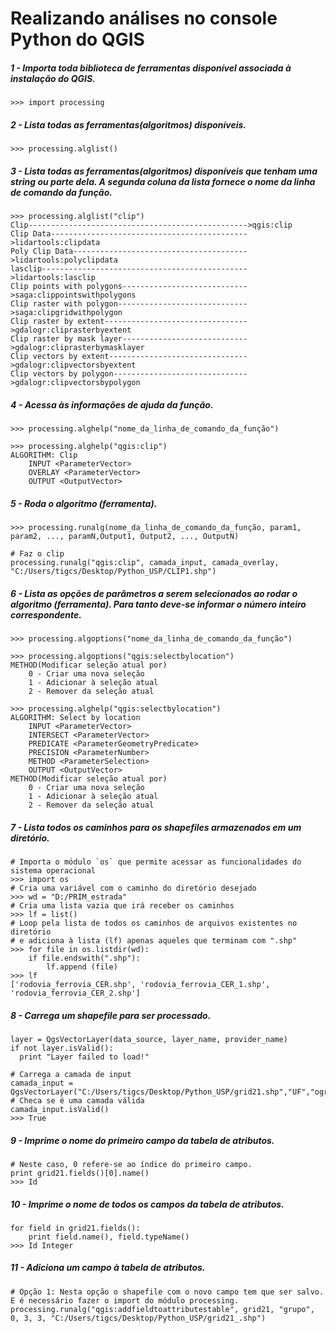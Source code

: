 # Realizando análises no console Python do QGIS

##### 1 - Importa toda biblioteca de ferramentas disponível associada à instalação do QGIS.
```programming
>>> import processing
```
##### 2 - Lista todas as ferramentas(algoritmos) disponíveis.
```programming
>>> processing.alglist()
```
##### 3 - Lista todas as ferramentas(algoritmos) disponíveis que tenham uma string ou parte dela. A segunda coluna da lista fornece o nome da linha de comando da função.
```programming
>>> processing.alglist("clip")
Clip------------------------------------------------->qgis:clip
Clip Data-------------------------------------------->lidartools:clipdata
Poly Clip Data--------------------------------------->lidartools:polyclipdata
lasclip---------------------------------------------->lidartools:lasclip
Clip points with polygons---------------------------->saga:clippointswithpolygons
Clip raster with polygon----------------------------->saga:clipgridwithpolygon
Clip raster by extent-------------------------------->gdalogr:cliprasterbyextent
Clip raster by mask layer---------------------------->gdalogr:cliprasterbymasklayer
Clip vectors by extent------------------------------->gdalogr:clipvectorsbyextent
Clip vectors by polygon------------------------------>gdalogr:clipvectorsbypolygon
```
##### 4 - Acessa às informações de ajuda da função. 
```programming
>>> processing.alghelp("nome_da_linha_de_comando_da_função")
```
```programming
>>> processing.alghelp("qgis:clip")
ALGORITHM: Clip
	INPUT <ParameterVector>
	OVERLAY <ParameterVector>
	OUTPUT <OutputVector>
```
##### 5 - Roda o algoritmo (ferramenta). 
```programming
>>> processing.runalg(nome_da_linha_de_comando_da_função, param1, param2, ..., paramN,Output1, Output2, ..., OutputN)
```
```programming
# Faz o clip
processing.runalg("qgis:clip", camada_input, camada_overlay, "C:/Users/tigcs/Desktop/Python_USP/CLIP1.shp")
```
##### 6 - Lista as opções de parâmetros a serem selecionados ao rodar o algoritmo (ferramenta). Para tanto deve-se informar o número inteiro correspondente.
```programming
>>> processing.algoptions("nome_da_linha_de_comando_da_função")
```
```programming
>>> processing.algoptions("qgis:selectbylocation")
METHOD(Modificar seleção atual por)
	0 - Criar uma nova seleção
	1 - Adicionar à seleção atual
	2 - Remover da seleção atual
```
```programming
>>> processing.alghelp("qgis:selectbylocation")
ALGORITHM: Select by location
	INPUT <ParameterVector>
	INTERSECT <ParameterVector>
	PREDICATE <ParameterGeometryPredicate>
	PRECISION <ParameterNumber>
	METHOD <ParameterSelection>
	OUTPUT <OutputVector>
METHOD(Modificar seleção atual por)
	0 - Criar uma nova seleção
	1 - Adicionar à seleção atual
	2 - Remover da seleção atual
```
##### 7 - Lista todos os caminhos para os shapefiles armazenados em um diretório. 
```programming
# Importa o módulo `os` que permite acessar as funcionalidades do sistema operacional
>>> import os
# Cria uma variável com o caminho do diretório desejado
>>> wd = "D:/PRIM_estrada" 
# Cria uma lista vazia que irá receber os caminhos
>>> lf = list()
# Loop pela lista de todos os caminhos de arquivos existentes no diretório
# e adiciona à lista (lf) apenas aqueles que terminam com ".shp"
>>> for file in os.listdir(wd):
	if file.endswith(".shp"):
		lf.append (file)
>>> lf
['rodovia_ferrovia_CER.shp', 'rodovia_ferrovia_CER_1.shp', 'rodovia_ferrovia_CER_2.shp']
```
##### 8 - Carrega um shapefile para ser processado. 
```programming
layer = QgsVectorLayer(data_source, layer_name, provider_name)
if not layer.isValid():
  print "Layer failed to load!"
```
```programming
# Carrega a camada de input
camada_input = QgsVectorLayer("C:/Users/tigcs/Desktop/Python_USP/grid21.shp","UF","ogr")
# Checa se é uma camada válida
camada_input.isValid()
>>> True
```
##### 9 - Imprime o nome do primeiro campo da tabela de atributos. 
```programming
# Neste caso, 0 refere-se ao índice do primeiro campo. 
print grid21.fields()[0].name()
>>> Id
```
##### 10 - Imprime o nome de todos os campos da tabela de atributos. 
```programming
for field in grid21.fields():
    print field.name(), field.typeName()
>>> Id Integer
```
##### 11 - Adiciona um campo à tabela de atributos. 
```programming
# Opção 1: Nesta opção o shapefile com o novo campo tem que ser salvo. E é necessário fazer o import do módulo processing.
processing.runalg("qgis:addfieldtoattributestable", grid21, "grupo", 0, 3, 3, "C:/Users/tigcs/Desktop/Python_USP/grid21_.shp")
```




